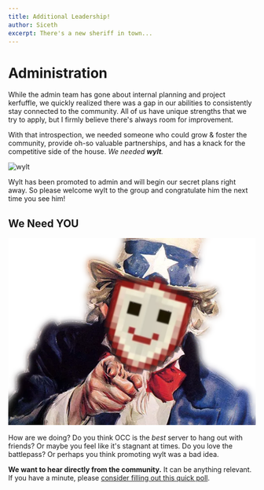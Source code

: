 ```yaml
---
title: Additional Leadership!
author: Siceth
excerpt: There's a new sheriff in town...
---
```


# Administration

While the admin team has gone about internal planning and project kerfuffle, we quickly realized there was a gap in our abilities to consistently stay connected to the community. All of us have unique strengths that we try to apply, but I firmly believe there's always room for improvement.

With that introspection, we needed someone who could grow & foster the community, provide oh-so valuable partnerships, and has a knack for the competitive side of the house. _We needed **wylt**._


![wylt](https://c.tenor.com/EPe_SK-nMJEAAAAC/wylt.gif)

Wylt has been promoted to admin and will begin our secret plans right away. So please welcome wylt to the group and congratulate him the next time you see him!


## We Need YOU

![We Need YOU](/img/blog/we_need_you.png)

How are we doing? Do you think OCC is the _best_ server to hang out with friends? Or maybe you feel like it's stagnant at times. Do you love the battlepass? Or perhaps you think promoting wylt was a bad idea.

**We want to hear directly from the community.** It can be anything relevant. If you have a minute, please [consider filling out this quick poll](https://forms.gle/sg7t4Y7ix5vcm5Ab9).
